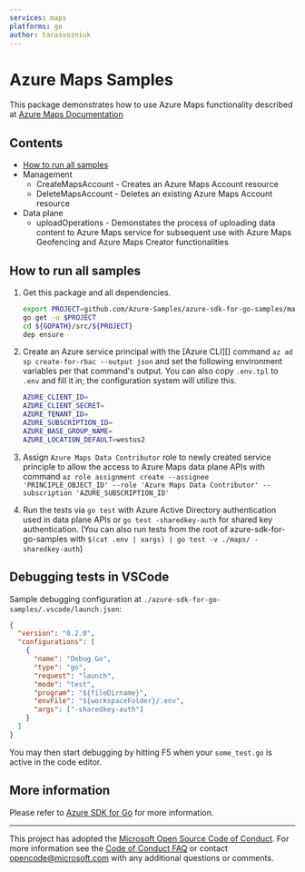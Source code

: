 ```yaml
---
services: maps
platforms: go
author: tarasvozniuk
---
```


# Azure Maps Samples

This package demonstrates how to use Azure Maps functionality described at [Azure Maps Documentation](https://docs.microsoft.com/en-us/rest/api/maps/)


## Contents

* [How to run all samples](#run)
* Management
    * CreateMapsAccount - Creates an Azure Maps Account resource
    * DeleteMapsAccount - Deletes an existing Azure Maps Account resource
* Data plane
    * uploadOperations - Demonstates the process of uploading data content to Azure Maps service for subsequent use with Azure Maps Geofencing and Azure Maps Creator functionalities

<a id="run"></a>
## How to run all samples

1. Get this package and all dependencies.

    ```bash
    export PROJECT=github.com/Azure-Samples/azure-sdk-for-go-samples/maps
    go get -u $PROJECT
    cd ${GOPATH}/src/${PROJECT}
    dep ensure
    ```

1. Create an Azure service principal with the [Azure CLI][] command `az ad sp
   create-for-rbac --output json` and set the following environment variables
   per that command's output. You can also copy `.env.tpl` to `.env` and fill
   it in; the configuration system will utilize this.

    ```bash
    AZURE_CLIENT_ID=
    AZURE_CLIENT_SECRET=
    AZURE_TENANT_ID=
    AZURE_SUBSCRIPTION_ID=
    AZURE_BASE_GROUP_NAME=
    AZURE_LOCATION_DEFAULT=westus2
    ```

1. Assign `Azure Maps Data Contributor` role to newly created service principle to allow the access to Azure Maps data plane APIs with command `az role assignment create --assignee 'PRINCIPLE_OBJECT_ID' --role 'Azure Maps Data Contributor' --subscription 'AZURE_SUBSCRIPTION_ID'`
1. Run the tests via `go test` with Azure Active Directory authentication used in data plane APIs or `go test -sharedkey-auth` for shared key authentication. (You can also run tests from the root of azure-sdk-for-go-samples with `$(cat .env | xargs) | go test -v ./maps/ -sharedkey-auth`)
  
## Debugging tests in VSCode

Sample debugging configuration at `./azure-sdk-for-go-samples/.vscode/launch.json`:

```json
{
  "version": "0.2.0",
  "configurations": [
    {
      "name": "Debug Go",
      "type": "go",
      "request": "launch",
      "mode": "test",
      "program": "${fileDirname}",
      "envFile": "${workspaceFolder}/.env",
      "args": ["-sharedkey-auth"]
    }
  ]
}
```

You may then start debugging by hitting F5 when your `some_test.go` is active in the code editor.

<a id="info"></a>
## More information

Please refer to [Azure SDK for Go](https://github.com/Azure/azure-sdk-for-go)
for more information.

---

This project has adopted the [Microsoft Open Source Code of
Conduct](https://opensource.microsoft.com/codeofconduct/). For more information
see the [Code of Conduct
FAQ](https://opensource.microsoft.com/codeofconduct/faq/) or contact
[opencode@microsoft.com](mailto:opencode@microsoft.com) with any additional
questions or comments.